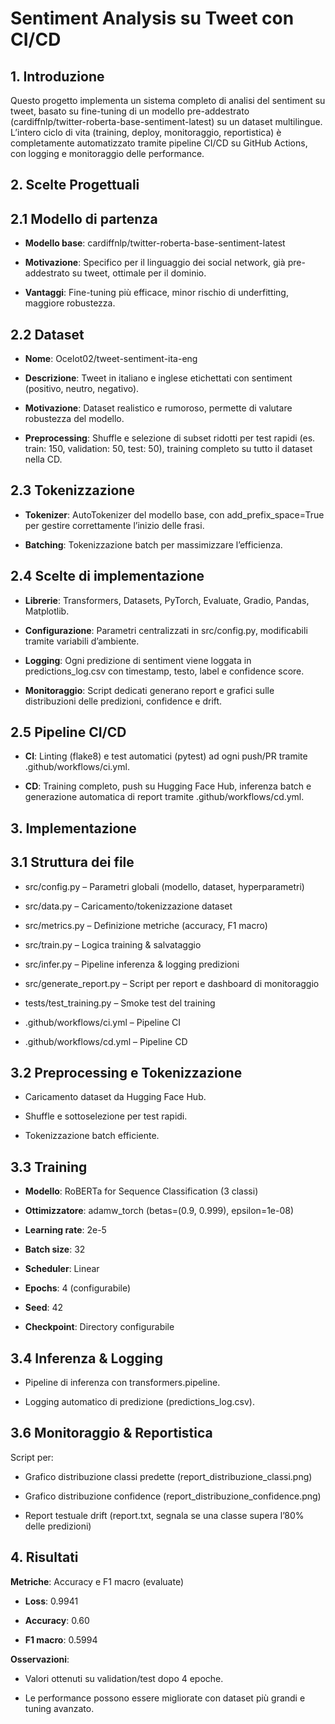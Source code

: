 # Sentiment Analysis su Tweet con CI/CD
## 1. Introduzione
Questo progetto implementa un sistema completo di analisi del sentiment su tweet, basato su fine-tuning di un modello pre-addestrato (cardiffnlp/twitter-roberta-base-sentiment-latest) su un dataset multilingue.
L’intero ciclo di vita (training, deploy, monitoraggio, reportistica) è completamente automatizzato tramite pipeline CI/CD su GitHub Actions, con logging e monitoraggio delle performance.

## 2. Scelte Progettuali
## 2.1 Modello di partenza
- **Modello base**: cardiffnlp/twitter-roberta-base-sentiment-latest

- **Motivazione**: Specifico per il linguaggio dei social network, già pre-addestrato su tweet, ottimale per il dominio.

- **Vantaggi**: Fine-tuning più efficace, minor rischio di underfitting, maggiore robustezza.

## 2.2 Dataset
- **Nome**: Ocelot02/tweet-sentiment-ita-eng

- **Descrizione**: Tweet in italiano e inglese etichettati con sentiment (positivo, neutro, negativo).

- **Motivazione**: Dataset realistico e rumoroso, permette di valutare robustezza del modello.

- **Preprocessing**: Shuffle e selezione di subset ridotti per test rapidi (es. train: 150, validation: 50, test: 50), training completo su tutto il dataset nella CD.

## 2.3 Tokenizzazione
- **Tokenizer**: AutoTokenizer del modello base, con add_prefix_space=True per gestire correttamente l’inizio delle frasi.

- **Batching**: Tokenizzazione batch per massimizzare l’efficienza.

## 2.4 Scelte di implementazione
- **Librerie**: Transformers, Datasets, PyTorch, Evaluate, Gradio, Pandas, Matplotlib.

- **Configurazione**: Parametri centralizzati in src/config.py, modificabili tramite variabili d’ambiente.

- **Logging**: Ogni predizione di sentiment viene loggata in predictions_log.csv con timestamp, testo, label e confidence score.

- **Monitoraggio**: Script dedicati generano report e grafici sulle distribuzioni delle predizioni, confidence e drift.

## 2.5 Pipeline CI/CD
- **CI**: Linting (flake8) e test automatici (pytest) ad ogni push/PR tramite .github/workflows/ci.yml.

- **CD**: Training completo, push su Hugging Face Hub, inferenza batch e generazione automatica di report tramite .github/workflows/cd.yml.

## 3. Implementazione
## 3.1 Struttura dei file
- src/config.py – Parametri globali (modello, dataset, hyperparametri)

- src/data.py – Caricamento/tokenizzazione dataset

- src/metrics.py – Definizione metriche (accuracy, F1 macro)

- src/train.py – Logica training & salvataggio

- src/infer.py – Pipeline inferenza & logging predizioni

- src/generate_report.py – Script per report e dashboard di monitoraggio

- tests/test_training.py – Smoke test del training

- .github/workflows/ci.yml – Pipeline CI

- .github/workflows/cd.yml – Pipeline CD

## 3.2 Preprocessing e Tokenizzazione
- Caricamento dataset da Hugging Face Hub.

- Shuffle e sottoselezione per test rapidi.

- Tokenizzazione batch efficiente.

## 3.3 Training
- **Modello**: RoBERTa for Sequence Classification (3 classi)

- **Ottimizzatore**: adamw_torch (betas=(0.9, 0.999), epsilon=1e-08)

- **Learning rate**: 2e-5

- **Batch size**: 32

- **Scheduler**: Linear

- **Epochs**: 4 (configurabile)

- **Seed**: 42

- **Checkpoint**: Directory configurabile

## 3.4 Inferenza & Logging
- Pipeline di inferenza con transformers.pipeline.

- Logging automatico di predizione (predictions_log.csv).

## 3.6 Monitoraggio & Reportistica
Script per:

- Grafico distribuzione classi predette (report_distribuzione_classi.png)

- Grafico distribuzione confidence (report_distribuzione_confidence.png)

- Report testuale drift (report.txt, segnala se una classe supera l’80% delle predizioni)

## 4. Risultati
**Metriche**: Accuracy e F1 macro (evaluate)

- **Loss**: 0.9941

- **Accuracy**: 0.60

- **F1 macro**: 0.5994

**Osservazioni**:

- Valori ottenuti su validation/test dopo 4 epoche.

- Le performance possono essere migliorate con dataset più grandi e tuning avanzato.
